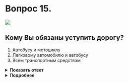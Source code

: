 # Вопрос 15.

![](https://s.drom.ru/i24227/pdd/tickets/2016/1542608699.jpg)

## Кому Вы обязаны уступить дорогу?

1. Автобусу и мотоциклу
2. Легковому автомобилю и автобусу
3. Всем транспортным средствам

<details>
<summary><b>Показать ответ</b></summary>
Правильный ответ: 3
</details>
<details>
<summary><b>Подробнее</b></summary>
Перекрёсток неравнозначный. Главная дорога меняет направление. Транспортные средства, находящиеся на главной дороге, имеют преимущество, между собой руководствуются «правилом правой руки». После их проезда этим же правилом пользуются транспортные средства, находящиеся на второстепенной дороге. Первым проезжает мотоциклист, вторым – автобус, далее легковой автомобиль. Вы последним, уступив всем транспортным средствам.
(«Дорожные знаки», пункты 13.9, 13.10, 13.11 ПДД)
</details>